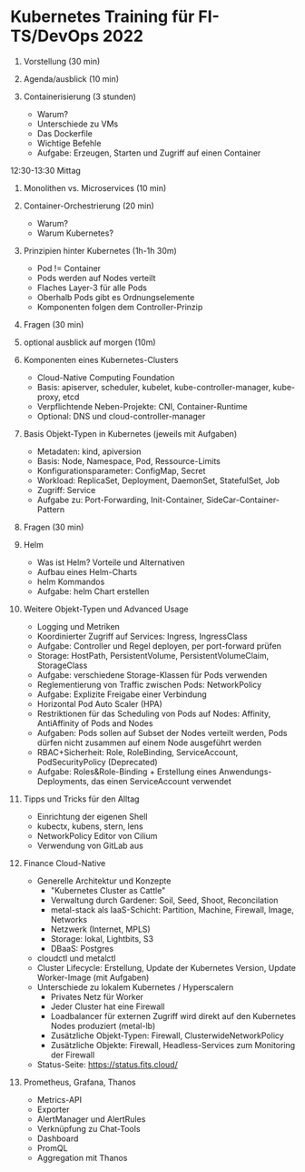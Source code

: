 # Kubernetes Training für FI-TS/DevOps 2022

1. Vorstellung (30 min)

1. Agenda/ausblick (10 min)

1. Containerisierung (3 stunden)
    - Warum?
    - Unterschiede zu VMs
    - Das Dockerfile
    - Wichtige Befehle
    - Aufgabe: Erzeugen, Starten und Zugriff auf einen Container

12:30-13:30 Mittag

1. Monolithen vs. Microservices (10 min)

1. Container-Orchestrierung (20 min)
    - Warum?
    - Warum Kubernetes?

1. Prinzipien hinter Kubernetes  (1h-1h 30m)
    - Pod != Container
    - Pods werden auf Nodes verteilt
    - Flaches Layer-3 für alle Pods
    - Oberhalb Pods gibt es Ordnungselemente
    - Komponenten folgen dem Controller-Prinzip

1. Fragen (30 min)

1. optional ausblick auf morgen (10m)

1. Komponenten eines Kubernetes-Clusters
    - Cloud-Native Computing Foundation
    - Basis: apiserver, scheduler, kubelet, kube-controller-manager, kube-proxy, etcd
    - Verpflichtende Neben-Projekte: CNI, Container-Runtime
    - Optional: DNS und cloud-controller-manager

1. Basis Objekt-Typen in Kubernetes (jeweils mit Aufgaben)
    - Metadaten: kind, apiversion
    - Basis: Node, Namespace, Pod, Ressource-Limits
    - Konfigurationsparameter: ConfigMap, Secret
    - Workload: ReplicaSet, Deployment, DaemonSet, StatefulSet, Job
    - Zugriff: Service
    - Aufgabe zu: Port-Forwarding, Init-Container, SideCar-Container-Pattern

1. Fragen (30 min)

1. Helm
    - Was ist Helm? Vorteile und Alternativen
    - Aufbau eines Helm-Charts
    - helm Kommandos
    - Aufgabe: helm Chart erstellen

1. Weitere Objekt-Typen und Advanced Usage
    - Logging und Metriken
    - Koordinierter Zugriff auf Services: Ingress, IngressClass
    - Aufgabe: Controller und Regel deployen, per port-forward prüfen
    - Storage: HostPath, PersistentVolume, PersistentVolumeClaim, StorageClass
    - Aufgabe: verschiedene Storage-Klassen für Pods verwenden
    - Reglementierung von Traffic zwischen Pods: NetworkPolicy
    - Aufgabe: Explizite Freigabe einer Verbindung
    - Horizontal Pod Auto Scaler (HPA)
    - Restriktionen für das Scheduling von Pods auf Nodes: Affinity, AntiAffinity of Pods and Nodes
    - Aufgaben: Pods sollen auf Subset der Nodes verteilt werden, Pods dürfen nicht zusammen auf einem Node ausgeführt werden
    - RBAC+Sicherheit: Role, RoleBinding, ServiceAccount, PodSecurityPolicy (Deprecated)
    - Aufgabe: Roles&Role-Binding + Erstellung eines Anwendungs-Deployments, das einen ServiceAccount verwendet

1. Tipps und Tricks für den Alltag
    - Einrichtung der eigenen Shell
    - kubectx, kubens, stern, lens
    - NetworkPolicy Editor von Cilium
    - Verwendung von GitLab aus

1. Finance Cloud-Native
    - Generelle Architektur und Konzepte
        - "Kubernetes Cluster as Cattle"
        - Verwaltung durch Gardener: Soil, Seed, Shoot, Reconcilation
        - metal-stack als IaaS-Schicht: Partition, Machine, Firewall, Image, Networks 
        - Netzwerk (Internet, MPLS)
        - Storage: lokal, Lightbits, S3
        - DBaaS: Postgres
    - cloudctl und metalctl
    - Cluster Lifecycle: Erstellung, Update der Kubernetes Version, Update Worker-Image (mit Aufgaben)
    - Unterschiede zu lokalem Kubernetes / Hyperscalern
        - Privates Netz für Worker
        - Jeder Cluster hat eine Firewall
        - Loadbalancer für externen Zugriff wird direkt auf den Kubernetes Nodes produziert (metal-lb)
        - Zusätzliche Objekt-Typen: Firewall, ClusterwideNetworkPolicy
        - Zusätzliche Objekte: Firewall, Headless-Services zum Monitoring der Firewall
    - Status-Seite: https://status.fits.cloud/
 
1. Prometheus, Grafana, Thanos
    - Metrics-API
    - Exporter
    - AlertManager und AlertRules
    - Verknüpfung zu Chat-Tools
    - Dashboard
    - PromQL
    - Aggregation mit Thanos